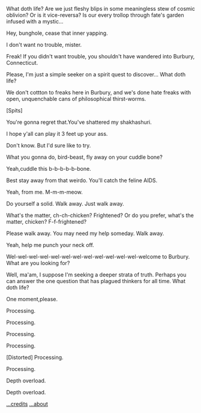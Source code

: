 What doth life? Are we just fleshy blips in some meaningless stew of cosmic oblivion? Or is it vice-reversa? Is our every trollop through fate's garden infused with a mystic...

Hey, bunghole, cease that inner yapping.

I don't want no trouble, mister.

Freak! If you didn't want trouble, you shouldn't have wandered into Burbury, Connecticut.

Please, I'm just a simple seeker on a spirit quest to discover... What doth life?

We don't cottton to freaks here in Burbury, and we's done hate freaks with open, unquenchable cans of philosophical thirst-worms.

[Spits]

You're gonna regret that.You've shattered my shakhashuri.

I hope y'all can play it 3 feet up your ass.

Don't know. But I'd sure like to try.

What you gonna do, bird-beast, fly away on your cuddle bone?

Yeah,cuddle this b-b-b-b-b-bone.

Best stay away from that weirdo. You'll catch the feline AIDS.

Yeah, from me. M-m-m-meow.

Do yourself a solid. Walk away. Just walk away.

What's the matter, ch-ch-chicken? Frightened? Or do you prefer, what's the matter, chicken? F-f-frightened?

Please walk away. You may need my help someday. Walk away.

Yeah, help me punch your neck off.

Wel-wel-wel-wel-wel-wel-wel-wel-wel-wel-wel-wel-welcome to Burbury. What are you looking for?

Well, ma'am, I suppose I'm seeking a deeper strata of truth. Perhaps you can answer the one question that has plagued thinkers for all time. What doth life?

One moment,please.

Processing.

Processing.

Processing.

Processing.

[Distorted] Processing.

Processing.

Depth overload.

Depth overload.

[...credits](https://www.youtube.com/watch?v=MZnyWLnOvbU)
[...about](https://en.wikipedia.org/wiki/Xavier:_Renegade_Angel)
